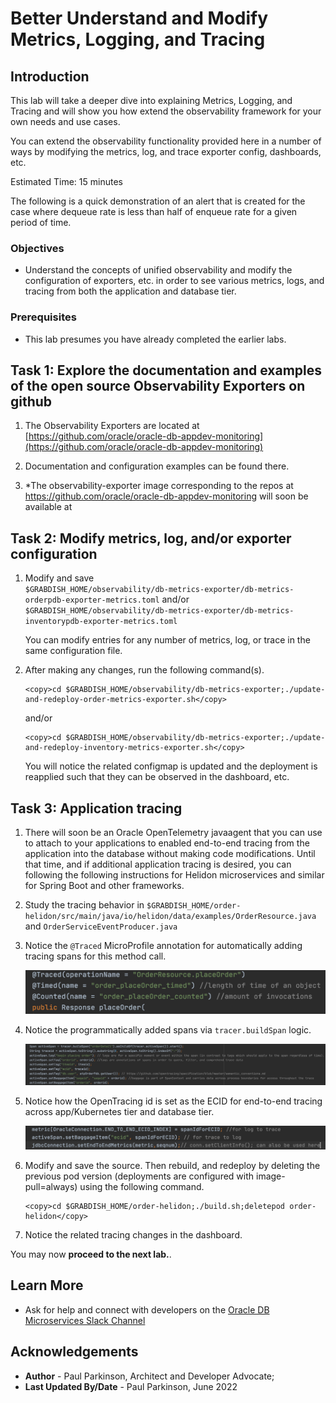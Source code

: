 # Better Understand and Modify Metrics, Logging, and Tracing

## Introduction

This lab will take a deeper dive into explaining Metrics, Logging, and Tracing and will show you how extend the observability framework for your own needs and use cases.

You can extend the observability functionality provided here in a number of ways by modifying the metrics, log, and trace exporter config, dashboards, etc.

Estimated Time:  15 minutes

The following is a quick demonstration of an alert that is created for the case where dequeue rate is less than half of enqueue rate for a given period of time.

[](youtube:3RTQCu7AacM)

### Objectives

-   Understand the concepts of unified observability and modify the configuration of exporters, etc. in order to see various metrics, logs, and tracing from both the application and database tier.

### Prerequisites

- This lab presumes you have already completed the earlier labs.

## Task 1: Explore the documentation and examples of the open source Observability Exporters on github

1. The Observability Exporters are located at [https://github.com/oracle/oracle-db-appdev-monitoring](https://github.com/oracle/oracle-db-appdev-monitoring)

2. Documentation and configuration examples can be found there.

3. *The observability-exporter image corresponding to the repos at https://github.com/oracle/oracle-db-appdev-monitoring will soon be available at 

## Task 2: Modify metrics, log, and/or exporter configuration

1. Modify and save  
   `$GRABDISH_HOME/observability/db-metrics-exporter/db-metrics-orderpdb-exporter-metrics.toml`
   and/or 
   `$GRABDISH_HOME/observability/db-metrics-exporter/db-metrics-inventorypdb-exporter-metrics.toml`

   You can modify entries for any number of metrics, log, or trace in the same configuration file.
   
2. After making any changes, run the following command(s).   
   ```
   <copy>cd $GRABDISH_HOME/observability/db-metrics-exporter;./update-and-redeploy-order-metrics-exporter.sh</copy>
   ```
   and/or
   ```
   <copy>cd $GRABDISH_HOME/observability/db-metrics-exporter;./update-and-redeploy-inventory-metrics-exporter.sh</copy>
   ```
   You will notice the related configmap is updated and the deployment is reapplied such that they can be observed in the dashboard, etc.

## Task 3: Application tracing

1. There will soon be an Oracle OpenTelemetry javaagent that you can use to attach to your applications to enabled end-to-end tracing from the application into the database without making code modifications.  Until that time, and if additional application tracing is desired, you can following the following instructions for Helidon microservices and similar for Spring Boot and other frameworks.

2. Study the tracing behavior in `$GRABDISH_HOME/order-helidon/src/main/java/io/helidon/data/examples/OrderResource.java` and `OrderServiceEventProducer.java`

3. Notice the `@Traced` MicroProfile annotation for automatically adding tracing spans for this method call.

    ![Annotation Trace](./images/annotationtrace.png " ")


3. Notice the programmatically added spans via `tracer.buildSpan`  logic.

    ![Programmatic Span](./images/programmaticspan.png " ")


4. Notice how the OpenTracing id is set as the ECID for end-to-end tracing across app/Kubernetes tier and database tier.

    ![OpenTracing Id](./images/opentracingidsetasecid.png " ")

5. Modify and save the source. Then rebuild, and redeploy by deleting the previous pod version (deployments are configured with image-pull=always) using the following command.

    ```
    <copy>cd $GRABDISH_HOME/order-helidon;./build.sh;deletepod order-helidon</copy>
    ```
     
6. Notice the related tracing changes in the dashboard.


You may now **proceed to the next lab.**.

## Learn More

* Ask for help and connect with developers on the [Oracle DB Microservices Slack Channel](https://bit.ly/oracle-db-microservices-help-slack)   

## Acknowledgements
* **Author** - Paul Parkinson, Architect and Developer Advocate;
* **Last Updated By/Date** - Paul Parkinson, June 2022

